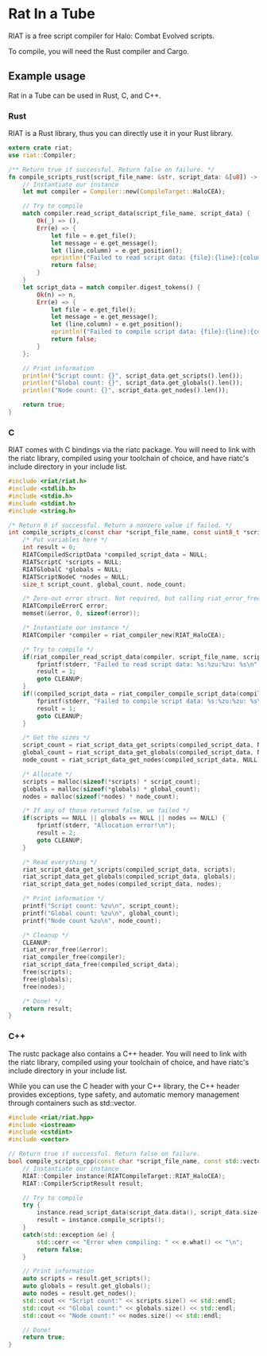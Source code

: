 # Rat In a Tube
RIAT is a free script compiler for Halo: Combat Evolved scripts.

To compile, you will need the Rust compiler and Cargo.

## Example usage
Rat in a Tube can be used in Rust, C, and C++.

### Rust
RIAT is a Rust library, thus you can directly use it in your Rust library.

```rust
extern crate riat;
use riat::Compiler;

/** Return true if successful. Return false on failure. */
fn compile_scripts_rust(script_file_name: &str, script_data: &[u8]) -> bool {
    // Instantiate our instance
    let mut compiler = Compiler::new(CompileTarget::HaloCEA);

    // Try to compile
    match compiler.read_script_data(script_file_name, script_data) {
        Ok(_) => (),
        Err(e) => {
            let file = e.get_file();
            let message = e.get_message();
            let (line,column) = e.get_position();
            eprintln!("Failed to read script data: {file}:{line}:{column}: {message}");
            return false;
        }
    }
    let script_data = match compiler.digest_tokens() {
        Ok(n) => n,
        Err(e) => {
            let file = e.get_file();
            let message = e.get_message();
            let (line,column) = e.get_position();
            eprintln!("Failed to compile script data: {file}:{line}:{column}: {message}");
            return false;
        }
    };

    // Print information
    println!("Script count: {}", script_data.get_scripts().len());
    println!("Global count: {}", script_data.get_globals().len());
    println!("Node count: {}", script_data.get_nodes().len());

    return true;
}
```


### C
RIAT comes with C bindings via the riatc package. You will need to link with the
riatc library, compiled using your toolchain of choice, and have riatc's include
directory in your include list.

```c
#include <riat/riat.h>
#include <stdlib.h>
#include <stdio.h>
#include <stdint.h>
#include <string.h>

/* Return 0 if successful. Return a nonzero value if failed. */
int compile_scripts_c(const char *script_file_name, const uint8_t *script_data, size_t script_data_length) {
    /* Put variables here */
    int result = 0;
    RIATCompiledScriptData *compiled_script_data = NULL;
    RIATScriptC *scripts = NULL;
    RIATGlobalC *globals = NULL;
    RIATScriptNodeC *nodes = NULL;
    size_t script_count, global_count, node_count;

    /* Zero-out error struct. Not required, but calling riat_error_free() on a zeroed out struct is always OK. */
    RIATCompileErrorC error;
    memset(&error, 0, sizeof(error));

    /* Instantiate our instance */
    RIATCompiler *compiler = riat_compiler_new(RIAT_HaloCEA);

    /* Try to compile */
    if(riat_compiler_read_script_data(compiler, script_file_name, script_data, script_data_length, &error) != 0) {
        fprintf(stderr, "Failed to read script data: %s:%zu:%zu: %s\n", error.file, error.line, error.column, error.message);
        result = 1;
        goto CLEANUP;
    }
    if((compiled_script_data = riat_compiler_compile_script_data(compiler, &error)) == NULL) {
        fprintf(stderr, "Failed to compile script data: %s:%zu:%zu: %s\n", error.file, error.line, error.column, error.message);
        result = 1;
        goto CLEANUP;
    }

    /* Get the sizes */
    script_count = riat_script_data_get_scripts(compiled_script_data, NULL);
    global_count = riat_script_data_get_globals(compiled_script_data, NULL);
    node_count = riat_script_data_get_nodes(compiled_script_data, NULL);

    /* Allocate */
    scripts = malloc(sizeof(*scripts) * script_count);
    globals = malloc(sizeof(*globals) * global_count);
    nodes = malloc(sizeof(*nodes) * node_count);

    /* If any of those returned false, we failed */
    if(scripts == NULL || globals == NULL || nodes == NULL) {
        fprintf(stderr, "Allocation error!\n");
        result = 2;
        goto CLEANUP;
    }

    /* Read everything */
    riat_script_data_get_scripts(compiled_script_data, scripts);
    riat_script_data_get_globals(compiled_script_data, globals);
    riat_script_data_get_nodes(compiled_script_data, nodes);

    /* Print information */
    printf("Script count: %zu\n", script_count);
    printf("Global count: %zu\n", global_count);
    printf("Node count %zu\n", node_count);

    /* Cleanup */
    CLEANUP:
    riat_error_free(&error);
    riat_compiler_free(compiler);
    riat_script_data_free(compiled_script_data);
    free(scripts);
    free(globals);
    free(nodes);

    /* Done! */
    return result;
}
```

### C++
The rustc package also contains a C++ header. You will need to link with the
riatc library, compiled using your toolchain of choice, and have riatc's include
directory in your include list.

While you can use the C header with your C++ library, the C++ header provides
exceptions, type safety, and automatic memory management through containers
such as std::vector.

```cpp
#include <riat/riat.hpp>
#include <iostream>
#include <cstdint>
#include <vector>

// Return true if successful. Return false on failure.
bool compile_scripts_cpp(const char *script_file_name, const std::vector<std::uint8_t> &script_data) {
    // Instantiate our instance
    RIAT::Compiler instance(RIATCompileTarget::RIAT_HaloCEA);
    RIAT::CompilerScriptResult result;

    // Try to compile
    try {
        instance.read_script_data(script_data.data(), script_data.size(), script_file_name);
        result = instance.compile_scripts();
    }
    catch(std::exception &e) {
        std::cerr << "Error when compiling: " << e.what() << "\n";
        return false;
    }

    // Print information
    auto scripts = result.get_scripts();
    auto globals = result.get_globals();
    auto nodes = result.get_nodes();
    std::cout << "Script count:" << scripts.size() << std::endl;
    std::cout << "Global count:" << globals.size() << std::endl;
    std::cout << "Node count:" << nodes.size() << std::endl;

    // Done!
    return true;
}
```
